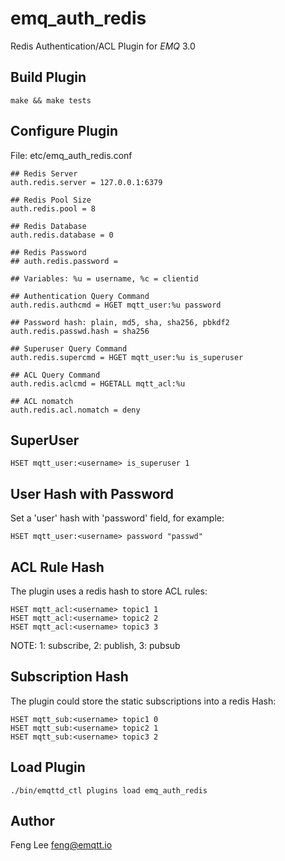 
emq_auth_redis
==============

Redis Authentication/ACL Plugin for *EMQ* 3.0

Build Plugin
------------

```
make && make tests
```

Configure Plugin
----------------

File: etc/emq_auth_redis.conf

```
## Redis Server
auth.redis.server = 127.0.0.1:6379

## Redis Pool Size
auth.redis.pool = 8

## Redis Database
auth.redis.database = 0

## Redis Password
## auth.redis.password =

## Variables: %u = username, %c = clientid

## Authentication Query Command
auth.redis.authcmd = HGET mqtt_user:%u password

## Password hash: plain, md5, sha, sha256, pbkdf2
auth.redis.passwd.hash = sha256

## Superuser Query Command
auth.redis.supercmd = HGET mqtt_user:%u is_superuser

## ACL Query Command
auth.redis.aclcmd = HGETALL mqtt_acl:%u

## ACL nomatch
auth.redis.acl.nomatch = deny
```

SuperUser
---------

```
HSET mqtt_user:<username> is_superuser 1
```

User Hash with Password
-----------------------

Set a 'user' hash with 'password' field, for example:

```
HSET mqtt_user:<username> password "passwd"
```

ACL Rule Hash
-------------

The plugin uses a redis hash to store ACL rules:

```
HSET mqtt_acl:<username> topic1 1
HSET mqtt_acl:<username> topic2 2
HSET mqtt_acl:<username> topic3 3
```

NOTE: 1: subscribe, 2: publish, 3: pubsub

Subscription Hash
-----------------

The plugin could store the static subscriptions into a redis Hash:

```
HSET mqtt_sub:<username> topic1 0
HSET mqtt_sub:<username> topic2 1
HSET mqtt_sub:<username> topic3 2
```

Load Plugin
-----------

```
./bin/emqttd_ctl plugins load emq_auth_redis
```

Author
------

Feng Lee <feng@emqtt.io>

